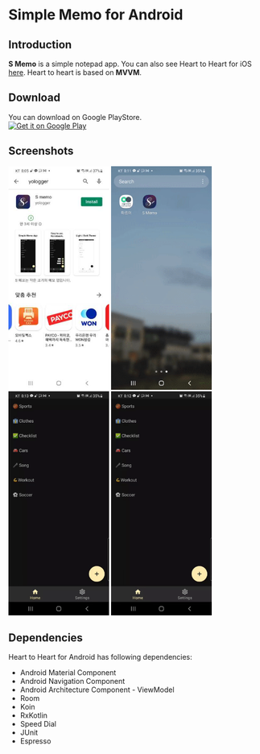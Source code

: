 # Simple Memo for Android

## Introduction
**S Memo** is a simple notepad app. You can also see Heart to Heart for iOS [here](https://github.com/yologger/simple_memo_ios). Heart to heart is based on **MVVM**.

## Download
You can download on Google PlayStore.
<br />
<a href='https://play.google.com/store/apps/details?id=com.yologger.simple_memo.alpha'><img alt='Get it on Google Play' src='https://play.google.com/intl/en_us/badges/static/images/badges/en_badge_web_generic.png' width="280"/></a>

## Screenshots
<img src="/imgs/1.jpg" width="200">
<img src="/imgs/create_post.gif" width="200">
<img src="/imgs/theme.gif" width="200">
<img src="/imgs/update.gif" width="200">

## Dependencies
Heart to Heart for Android has following dependencies:
* Android Material Component
* Android Navigation Component
* Android Architecture Component - ViewModel
* Room
* Koin
* RxKotlin
* Speed Dial
* JUnit
* Espresso